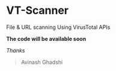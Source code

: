 # VT-Scanner
File &amp; URL scanning Using VirusTotal APIs

__The code will be available soon__

*Thanks*
>Avinash Ghadshi

